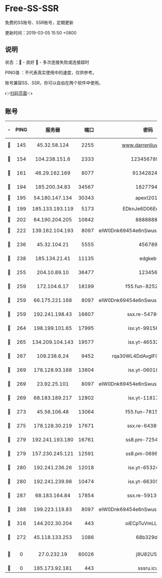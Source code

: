 # Free-SS-SSR

免费的SS账号、SSR账号，定期更新

更新时间：2019-03-05 15:50 +0800

## 说明

状态     ：🙂 - 良好 🙁 - 多次连接失败或连接超时

PING值   ：不代表真实使用中的速度，仅供参考。

账号兼容SS、SSR，你可以自由在两个软件中使用。

👉[扫码页面](https://liesauer.github.io/free-ss-ssr.github.io/)👈

## 账号

|-|PING|服务器|端口|密码|加密方式|区域|
|:----:|:----:|:-----:|-----:|:----:|:----:|:----:|
|🙂|145|45.32.58.124|2255|www.darrenliuwei.com|aes-256-cfb|JP|
|🙂|154|104.238.151.6|2333|12345678900|aes-256-cfb|JP|
|🙂|161|46.29.162.169|8077|9134282479|aes-256-cfb|RU|
|🙂|194|185.200.34.83|34567|18277940|aes-256-cfb|US|
|🙂|195|54.180.147.134|30343|apext2019|chacha20|KR|
|🙂|199|185.133.193.119|5173|EDknJe6D06EoWDaw|aes-256-cfb|US|
|🙂|202|64.190.204.205|10842|88888888|rc4-md5|US|
|🙂|222|139.162.104.193|8097|eIW0Dnk69454e6nSwuspv9DmS201tQ0D|aes-256-cfb|JP|
|🙂|236|45.32.104.21|5555|456789|aes-256-cfb|SG|
|🙂|238|185.134.21.41|11135|edgkeb|aes-256-cfb|GB|
|🙂|255|204.10.89.10|36477|123456|aes-256-cfb|US|
|🙂|259|172.104.6.17|18199|f55.fun-82524174|aes-256-cfb|US|
|🙂|259|66.175.221.168|8097|eIW0Dnk69454e6nSwuspv9DmS201tQ0D|aes-256-cfb|US|
|🙂|259|192.241.198.43|16607|ssx.re-54780207|aes-256-cfb|US|
|🙂|264|198.199.101.65|17995|isx.yt-99156617|aes-256-cfb|US|
|🙂|265|134.209.104.143|19577|isx.yt-46532093|aes-256-cfb|SG|
|🙂|267|109.238.6.24|9452|rqa30WL4DdAvgIFG6Fs3znzTa|aes-256-cfb|FR|
|🙂|269|178.128.93.168|13604|isx.yt-06018557|aes-256-cfb|SG|
|🙂|269|23.92.25.101|8097|eIW0Dnk69454e6nSwuspv9DmS201tQ0D|aes-256-cfb|US|
|🙂|269|68.183.189.217|12802|isx.yt-11817272|aes-256-cfb|SG|
|🙂|273|45.56.106.48|13064|f55.fun-78155284|aes-256-cfb|US|
|🙂|275|178.128.30.219|17671|ssx.re-64389778|aes-256-cfb|SG|
|🙂|279|192.241.193.180|16761|ss8.pm-72545882|aes-256-cfb|US|
|🙂|279|157.230.245.121|12591|ss8.pm-06983018|aes-256-cfb|SG|
|🙂|280|192.241.236.26|12018|isx.yt-65324687|aes-256-cfb|US|
|🙂|280|192.241.239.98|10474|isx.yt-66305789|aes-256-cfb|US|
|🙂|287|68.183.164.84|17854|ssx.re-59139311|aes-256-cfb|US|
|🙂|288|199.223.119.83|8097|eIW0Dnk69454e6nSwuspv9DmS201tQ0D|aes-256-cfb|US|
|🙂|316|144.202.30.204|443|oiECpTuVmLLxk4Ts|aes-256-cfb|US|
|🙂|272|45.118.133.253|1086|68b329da|aes-256-cfb|SG|
|🙁|0|27.0.232.19|60026|j9U82U53|xchacha20-ietf-poly1305|HK|
|🙁|0|185.173.92.181|443|sssru.icu|rc4-md5|RU|
